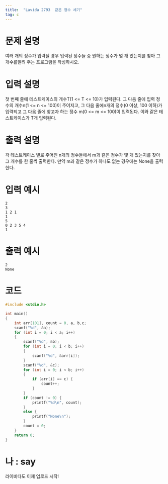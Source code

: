 ```yaml
---
title:  "Lavida 2793  같은 정수 세기"
tag: c
---
```

# 문제 설명
여러 개의 정수가 입력될 경우 입력된 정수들 중 원하는 정수가 몇 개 있는지를 찾아 그 개수를알려 주는 프로그램을 작성하시오.
# 입력 설명
첫 번째 줄에 테스트케이스의 개수T(1 <= T <= 10)가 입력된다. 그 다음 줄에 입력 정수의 개수n(1 <= n <= 100)이 주어지고, 그 다음 줄에n개의 정수(0 이상, 100 이하)가 입력되고 그 다음 줄에 찾고자 하는 정수 m(0 <= m <= 100)이 입력된다. 이와 같은 테스트케이스가 T개 입력된다.
# 출력 설명
각 테스트케이스 별로 주어진 n개의 정수들에서 m과 같은 정수가 몇 개 있는지를 찾아 그 개수를 한 줄씩 출력한다. 만약 m과 같은 정수가 하나도 없는 경우에는 None을 출력한다.


# 입력 예시
```
2
3
1 2 1
1
5
0 2 3 5 4
1
```
# 출력 예시
```
2
None
```
# 코드

```c
#include <stdio.h>

int main() 
{
	int arr[101], count = 0, a, b,c;
	scanf("%d", &a);
	for (int i = 0; i < a; i++)
	{
		scanf("%d", &b);
		for (int i = 0; i < b; i++)
		{
			scanf("%d", &arr[i]);
		}
		scanf("%d", &c);
		for (int i = 0; i < b; i++)
		{
			if (arr[i] == c) {
				count++;
			}
		}
		if (count != 0) {
			printf("%d\n", count);
		}
		else {
			printf("None\n");
		}
		count = 0;
	}
	return 0;
}

```

# 나 : say
라이비다도 이제 업로드 시작!